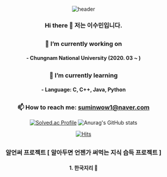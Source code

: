 <div align="center">
  
![header](https://capsule-render.vercel.app/api?type=waving&color=0:7b4397,100:dc2430&height=300&section=header&text=Welcome%20👏&fontColor=ffffff&fontSize=100&animation=fadeIn&desc=lsuminl115's%20github&descAlign=55.3&descAlignY=60&fontAlignY=45)

### Hi there 👋 저는 이수민입니다.

##
### 🔭 I’m currently working on
#### - Chungnam National University (2020. 03 ~ )

##
### 🌱 I’m currently learning
#### - Language: C, C++, Java, Python

##
### 📫 How to reach me: suminwow1@naver.com
</div>
<div align="center">

[![Solved.ac Profile](http://mazassumnida.wtf/api/v2/generate_badge?boj=suminwow1)](https://solved.ac/suminwow1/)
![Anurag's GitHub stats](https://github-readme-stats.vercel.app/api?username=lsuminl115&show_icons=true&theme=one_dark_pro)

[![Hits](https://hits.seeyoufarm.com/api/count/incr/badge.svg?url=https%3A%2F%2Fgithub.com%2Flsuminl115%2Fhit-counter&count_bg=%2379C83D&title_bg=%23555555&icon=&icon_color=%23E7E7E7&title=hits&edge_flat=false)](https://hits.seeyoufarm.com)



##
### 알언써 프로젝트 [ 알아두면 언젠가 써먹는 지식 습득 프로젝트 ]
#### 1. 한국지리 🚞

</div>


